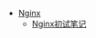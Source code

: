 * <i class="profile-icon iconfont icon-nginx"></i>[Nginx](nginx/guide.md)
  * <i class="profile-icon iconfont icon-note"></i>[Nginx初试笔记](nginx/nginx/note.md)